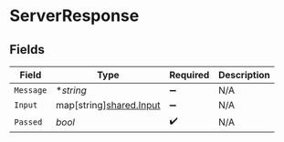 # ServerResponse


## Fields

| Field                                                          | Type                                                           | Required                                                       | Description                                                    |
| -------------------------------------------------------------- | -------------------------------------------------------------- | -------------------------------------------------------------- | -------------------------------------------------------------- |
| `Message`                                                      | **string*                                                      | :heavy_minus_sign:                                             | N/A                                                            |
| `Input`                                                        | map[string][shared.Input](../../../pkg/models/shared/input.md) | :heavy_minus_sign:                                             | N/A                                                            |
| `Passed`                                                       | *bool*                                                         | :heavy_check_mark:                                             | N/A                                                            |